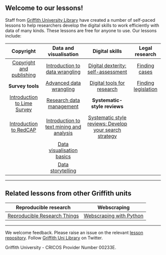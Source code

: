
## Welcome to our lessons!

Staff from [Griffith University Library](https://www.griffith.edu.au/library) have created a number of self-paced lessons to help researchers develop the digital skills to work efficiently with data of many kinds. These lessons are free for anyone to use. Our lessons include:


| **Copyright** |  **Data and visualisation** | **Digital skills** | **Legal research** |
| :---: | :---: | :---: | :---: |
|[Copyright and publishing](https://griffithunilibrary.github.io/copyright-publishing/#/)| [Introduction to data wrangling](https://griffithunilibrary.github.io/intro-data-wrangle/) | [Digital dexterity: self-assessment](https://griffithunilibrary.github.io/digital-dexterity/)| [Finding cases](https://griffithunilibrary.github.io/finding-cases/#/) |
|**Survey tools** | [Advanced data wrangling](https://griffithunilibrary.github.io/Advanced-data-wrangle/) | [Digital tools for research](https://griffithunilibrary.github.io/digital-tools/) | [Finding legislation](https://griffithunilibrary.github.io/finding-legislation/#/) |
| [Introduction to Lime Survey](https://griffithunilibrary.github.io/limesurvey/) | [Research data management](https://griffithunilibrary.github.io/Research_data_management/) |**Systematic-style reviews** |  |
| [Introduction to RedCAP](https://griffithunilibrary.github.io/redcap/) | [Introduction to text mining and analysis](https://griffithunilibrary.github.io/intro-text-mining-analysis/)| [Systematic style reviews: Develop your search strategy](https://griffithunilibrary.github.io/systematic-review-training/index.html#/) | |
|  | [Data visualisation basics](https://griffithunilibrary.github.io/data-vis-basics/)| |
| | [Data storytelling](https://griffithunilibrary.github.io/data-storytelling/)| |

---------

## Related lessons from other Griffith units

| **Reproducible research** |  **Webscraping** |
| :---: | :---: |
| [Reproducible Research Things](https://guereslib.github.io/Reproducible-Research-Things/)| [Webscraping with Python](https://gu-eresearch.github.io/web_scraping_workshop/)|

-----------------

We welcome feedback. Please raise an issue on the relevant [lesson repository](https://github.com/orgs/GriffithUniLibrary/repositories). Follow [Griffith Uni Library](https://twitter.com/GriffithLibrary) on Twitter.

Griffith University - CRICOS Provider Number 00233E.
